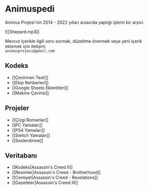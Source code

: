 # Animuspedi
Animus Projesi'nin 2014 - 2022 yılları arasında yaptığı işlerin bir arşivi.

![[Shepard.mp3]]

Mevcut içerikle ilgili soru sormak, düzeltme önermek veya yeni içerik eklemek için iletişim:  
`animusprojesi@gmail.com`

## Kodeks
- [[Çevirmen Testi]]
- [[Ekip Rehberleri]]
- [[Google Sheets Eklentileri]]
- [[Makine Çevirisi]]

## Projeler
- [[Çizgi Romanlar]]
- [[PC Yamaları]]
- [[PS4 Yamaları]]
- [[Switch Yamaları]]
- [[Seslendirme]]

## Veritabanı
- [[Kodeks|Assassin's Creed II]]
- [[Resimler|Assassin's Creed - Brotherhood]]
- [[Cemiyet|Assassin's Creed - Revelations]]
- [[Gazeteler|Assassin's Creed III]]